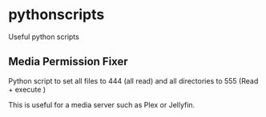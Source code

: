 # pythonscripts
Useful python scripts

## Media Permission Fixer
Python script to set all files to 444 (all read) and all directories to 555 (Read + execute ) 

This is useful for a media server such as Plex or Jellyfin.
